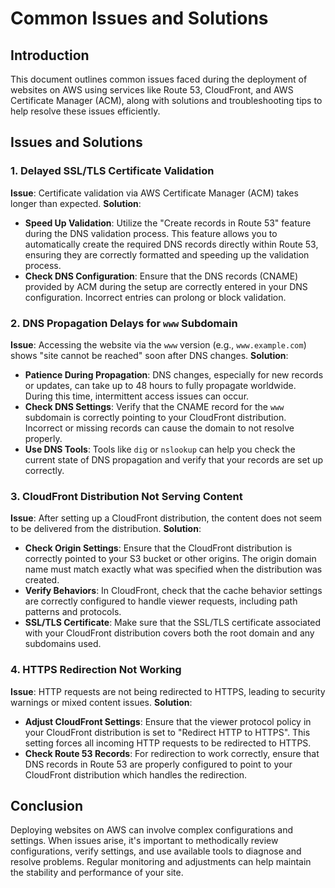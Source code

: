 # Common Issues and Solutions

## Introduction
This document outlines common issues faced during the deployment of websites on AWS using services like Route 53, CloudFront, and AWS Certificate Manager (ACM), along with solutions and troubleshooting tips to help resolve these issues efficiently.

## Issues and Solutions

### 1. Delayed SSL/TLS Certificate Validation
**Issue**: Certificate validation via AWS Certificate Manager (ACM) takes longer than expected.
**Solution**:
- **Speed Up Validation**: Utilize the "Create records in Route 53" feature during the DNS validation process. This feature allows you to automatically create the required DNS records directly within Route 53, ensuring they are correctly formatted and speeding up the validation process.
- **Check DNS Configuration**: Ensure that the DNS records (CNAME) provided by ACM during the setup are correctly entered in your DNS configuration. Incorrect entries can prolong or block validation.

### 2. DNS Propagation Delays for `www` Subdomain
**Issue**: Accessing the website via the `www` version (e.g., `www.example.com`) shows "site cannot be reached" soon after DNS changes.
**Solution**:
- **Patience During Propagation**: DNS changes, especially for new records or updates, can take up to 48 hours to fully propagate worldwide. During this time, intermittent access issues can occur.
- **Check DNS Settings**: Verify that the CNAME record for the `www` subdomain is correctly pointing to your CloudFront distribution. Incorrect or missing records can cause the domain to not resolve properly.
- **Use DNS Tools**: Tools like `dig` or `nslookup` can help you check the current state of DNS propagation and verify that your records are set up correctly.

### 3. CloudFront Distribution Not Serving Content
**Issue**: After setting up a CloudFront distribution, the content does not seem to be delivered from the distribution.
**Solution**:
- **Check Origin Settings**: Ensure that the CloudFront distribution is correctly pointed to your S3 bucket or other origins. The origin domain name must match exactly what was specified when the distribution was created.
- **Verify Behaviors**: In CloudFront, check that the cache behavior settings are correctly configured to handle viewer requests, including path patterns and protocols.
- **SSL/TLS Certificate**: Make sure that the SSL/TLS certificate associated with your CloudFront distribution covers both the root domain and any subdomains used.

### 4. HTTPS Redirection Not Working
**Issue**: HTTP requests are not being redirected to HTTPS, leading to security warnings or mixed content issues.
**Solution**:
- **Adjust CloudFront Settings**: Ensure that the viewer protocol policy in your CloudFront distribution is set to "Redirect HTTP to HTTPS". This setting forces all incoming HTTP requests to be redirected to HTTPS.
- **Check Route 53 Records**: For redirection to work correctly, ensure that DNS records in Route 53 are properly configured to point to your CloudFront distribution which handles the redirection.

## Conclusion
Deploying websites on AWS can involve complex configurations and settings. When issues arise, it's important to methodically review configurations, verify settings, and use available tools to diagnose and resolve problems. Regular monitoring and adjustments can help maintain the stability and performance of your site.
